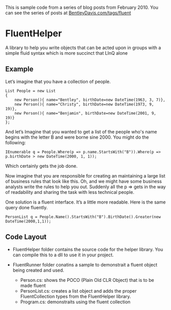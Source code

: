 This is sample code from a series of blog posts from February 2010. You can see the series of posts at [BentleyDavis.com/tags/fluent](http://BentleyDavis.com/tags/fluent)

FluentHelper
============

A library to help you write objects that can be acted upon in groups with a simple fluid syntax which is more succinct that LInQ alone

Example
------------

Let’s imagine that you have a collection of people.

    List People = new List 
    {
        new Person(){ name="Bentley", birthDate=new DateTime(1963, 3, 7)},
        new Person(){ name="Christy", birthDate=new DateTime(1973, 9, 19)},
        new Person(){ name="Benjamin", birthDate=new DateTime(2001, 9, 19)}
    };

And let’s Imagine that you wanted to get a list of the people who's name begins with the letter B and were borne sine 2000. You might do the following:

    IEnumerable q = People.Where(p => p.name.StartsWith("B")).Where(p => p.birthDate > new DateTime(2000, 1, 1));
Which certainly gets the job done.

Now imagine that you are responsible for creating an maintaining a large list of business rules that look like this. Oh, and we might have some business analysts write the rules to help you out. Suddenly all the p => gets in the way of readability and sharing the task with less technical people.

One solution is a fluent interface. It’s a little more readable. Here is the same query done fluently.

    PersonList q = People.Name().StartsWith("B").BirthDate().Greater(new DateTime(2000,1,1));

Code Layout
------------
*   FluentHelper folder contains the source code for the helper library. You can compile this to a dll to use it in your project.

*   FluentRunner folder conatins a sample to demonstrait a fluent object being created and used.
    *   Person.cs: shows the POCO (Plain Old CLR Object) that is to be made fluent
    *   PersonList.cs: creates a list object and adds the proper FluentCollection types from the FluentHelper library.
    *   Program.cs: demonstraits using the fluent collection
